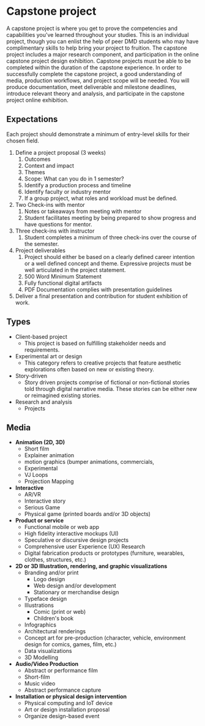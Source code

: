 # Capstone project

A capstone project is where you get to prove the competencies and capabilities you've learned throughout your studies. This is an individual project, though you can enlist the help of peer DMD students who may have complimentary skills to help bring your project to fruition. The capstone project includes a major research component, and participation in the online capstone project design exhibition. Capstone projects must be able to be completed within the duration of the capstone experience. In order to successfully complete the capstone project, a good understanding of media, production workflows, and project scope will be needed. You will produce documentation, meet deliverable and milestone deadlines, introduce relevant theory and analysis, and participate in the capstone project online exhibition.

## Expectations

Each project should demonstrate a minimum of entry-level skills for their chosen field.

1. Define a project proposal \(3 weeks\)
   1. Outcomes
   2. Context and impact
   3. Themes
   4. Scope: What can you do in 1 semester?
   5. Identify a production process and timeline
   6. Identify faculty or industry mentor
   7. If a group project, what roles and workload must be defined.
2. Two Check-ins with mentor
   1. Notes or takeaways from meeting with mentor
   2. Student facilitates meeting by being prepared to show progress and have questions for mentor.
3. Three check-ins with instructor
   1. Student completes a minimum of three check-ins over the course of the semester.
4. Project deliverables
   1. Project should either be based on a clearly defined career intention or a well defined concept and theme. Expressive projects must be well articulated in the project statement.
   2. 500 Word Minimum Statement
   3. Fully functional digital artifacts 
   4. PDF Documentation complies with presentation guidelines
5. Deliver a final presentation and contribution for student exhibition of work.

## Types

* Client-based project
  * This project is based on fulfilling stakeholder needs and requirements.
* Experimental art or design
  * This category refers to creative projects that feature aesthetic explorations often based on new or existing theory. 
* Story-driven
  * Story driven projects comprise of fictional or non-fictional stories told through digital narrative media. These stories can be either new or reimagined existing stories.
* Research and analysis
  * Projects

## Media

* **Animation \(2D, 3D\)**
  * Short film
  * Explainer animation
  * motion graphics \(bumper animations, commercials, 
  * Experimental
  * VJ Loops
  * Projection Mapping
* **Interactive**
  * AR/VR
  * Interactive story
  * Serious Game
  * Physical game \(printed boards and/or 3D objects\)
* **Product or service**
  * Functional mobile or web app
  * High fidelity interactive mockups \(UI\)
  * Speculative or discursive design projects
  * Comprehensive user Experience \(UX\) Research
  * Digital fabrication products or prototypes \(furniture, wearables, clothes, structures, etc.\) 
* **2D or 3D Illustration, rendering, and graphic visualizations**
  * Branding and/or print
    * Logo design
    * Web design and/or development
    * Stationary or merchandise design
  * Typeface design
  * Illustrations
    * Comic \(print or web\)
    * Children's book
  * Infographics
  * Architectural renderings
  * Concept art for pre-production \(character, vehicle, environment design for comics, games, film, etc.\)
  * Data visualizations
  * 3D Modelling
* **Audio/Video Production**
  * Abstract or performance film
  * Short-film
  * Music video
  * Abstract performance capture
* **Installation or physical design intervention**
  * Physical computing and IoT device
  * Art or design installation proposal
  * Organize design-based event
